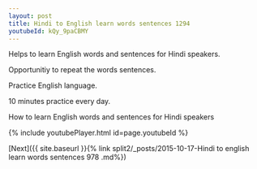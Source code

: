 ```yaml
---
layout: post
title: Hindi to English learn words sentences 1294 
youtubeId: kQy_9paCBMY
---
```

 
 
Helps to learn English words and sentences for Hindi speakers.

Opportunitiy to repeat the words sentences. 

Practice English language. 
 
10 minutes practice every day. 
 
How to learn English words and sentences for Hindi speakers 
 
{% include youtubePlayer.html id=page.youtubeId %}
 
 
[Next]({{ site.baseurl }}{% link  split2/_posts/2015-10-17-Hindi to english learn words sentences 978 .md%})
 
